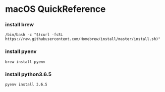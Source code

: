 # macOS QuickReference

### install brew

```
/bin/bash -c "$(curl -fsSL https://raw.githubusercontent.com/Homebrew/install/master/install.sh)"
```

### install pyenv

```
brew install pyenv
```

### install python3.6.5

```
pyenv install 3.6.5
```
